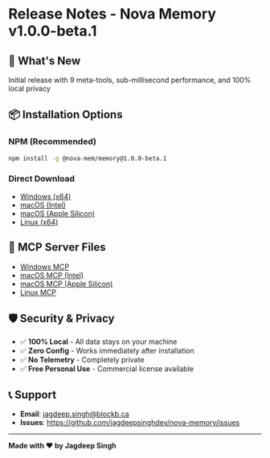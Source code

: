 # Release Notes - Nova Memory v1.0.0-beta.1

## 🎯 What's New

Initial release with 9 meta-tools, sub-millisecond performance, and 100% local privacy

## 📦 Installation Options

### NPM (Recommended)
```bash
npm install -g @nova-mem/memory@1.0.0-beta.1
```

### Direct Download
- [Windows (x64)](https://github.com/jagdeepsinghdev/nova-memory/releases/download/v1.0.0-beta.1/nova-memory-win-x64.exe)
- [macOS (Intel)](https://github.com/jagdeepsinghdev/nova-memory/releases/download/v1.0.0-beta.1/nova-memory-macos-x64)
- [macOS (Apple Silicon)](https://github.com/jagdeepsinghdev/nova-memory/releases/download/v1.0.0-beta.1/nova-memory-macos-arm64)
- [Linux (x64)](https://github.com/jagdeepsinghdev/nova-memory/releases/download/v1.0.0-beta.1/nova-memory-linux-x64)

## 🔧 MCP Server Files
- [Windows MCP](https://github.com/jagdeepsinghdev/nova-memory/releases/download/v1.0.0-beta.1/nova-memory-mcp-win-x64.exe)
- [macOS MCP (Intel)](https://github.com/jagdeepsinghdev/nova-memory/releases/download/v1.0.0-beta.1/nova-memory-mcp-macos-x64)
- [macOS MCP (Apple Silicon)](https://github.com/jagdeepsinghdev/nova-memory/releases/download/v1.0.0-beta.1/nova-memory-mcp-macos-arm64)
- [Linux MCP](https://github.com/jagdeepsinghdev/nova-memory/releases/download/v1.0.0-beta.1/nova-memory-mcp-linux-x64)

## 🛡️ Security & Privacy

- ✅ **100% Local** - All data stays on your machine
- ✅ **Zero Config** - Works immediately after installation
- ✅ **No Telemetry** - Completely private
- ✅ **Free Personal Use** - Commercial license available

## 📞 Support

- **Email**: jagdeep.singh@blockb.ca
- **Issues**: https://github.com/jagdeepsinghdev/nova-memory/issues

---

**Made with ❤️ by Jagdeep Singh**